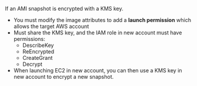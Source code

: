 If an AMI snapshot is encrypted with a KMS key.
- You must modify the image attributes to add a **launch permission** which allows the target AWS account
- Must share the KMS key, and the IAM role in new account must have permissions:
	- DescribeKey
	- ReEncrypted
	- CreateGrant
	- Decrypt
- When launching EC2 in new account, you can then use a KMS key in new account to encrypt a new snapshot.
